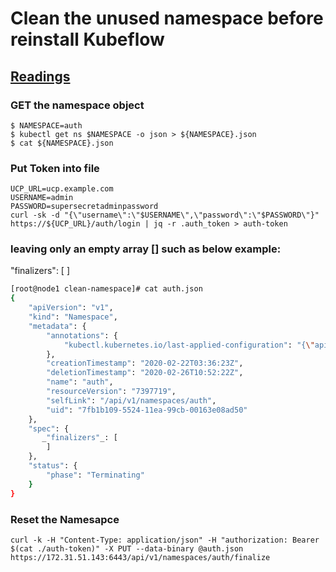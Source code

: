 # Clean the unused namespace before reinstall Kubeflow

## [Readings](https://success.docker.com/article/kubernetes-namespace-stuck-in-terminating)


### GET the namespace object
```
$ NAMESPACE=auth
$ kubectl get ns $NAMESPACE -o json > ${NAMESPACE}.json
$ cat ${NAMESPACE}.json

```

### Put Token into file
```
UCP_URL=ucp.example.com
USERNAME=admin
PASSWORD=supersecretadminpassword
curl -sk -d "{\"username\":\"$USERNAME\",\"password\":\"$PASSWORD\"}" https://${UCP_URL}/auth/login | jq -r .auth_token > auth-token
```
            
### leaving only an empty array [] such as below example: 
"finalizers": [
]

```bash
[root@node1 clean-namespace]# cat auth.json
{
    "apiVersion": "v1",
    "kind": "Namespace",
    "metadata": {
        "annotations": {
            "kubectl.kubernetes.io/last-applied-configuration": "{\"apiVersion\":\"v1\",\"kind\":\"Namespace\",\"metadata\":{\"annotations\":{},\"name\":\"auth\"}}\n"
        },
        "creationTimestamp": "2020-02-22T03:36:23Z",
        "deletionTimestamp": "2020-02-26T10:52:22Z",
        "name": "auth",
        "resourceVersion": "7397719",
        "selfLink": "/api/v1/namespaces/auth",
        "uid": "7fb1b109-5524-11ea-99cb-00163e08ad50"
    },
    "spec": {
       _"finalizers"_: [
        ]
    },
    "status": {
        "phase": "Terminating"
    }
}
```

### Reset the Namesapce

```
curl -k -H "Content-Type: application/json" -H "authorization: Bearer $(cat ./auth-token)" -X PUT --data-binary @auth.json https://172.31.51.143:6443/api/v1/namespaces/auth/finalize
```